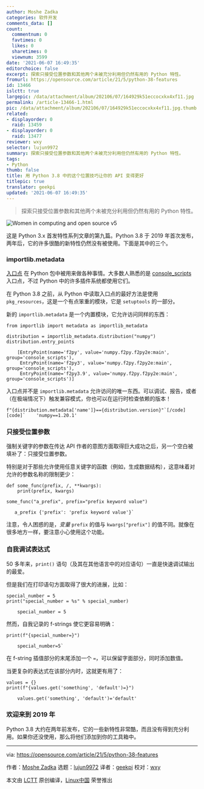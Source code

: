 ```yaml
---
author: Moshe Zadka
categories: 软件开发
comments_data: []
count:
  commentnum: 0
  favtimes: 0
  likes: 0
  sharetimes: 0
  viewnum: 3599
date: '2021-06-07 16:49:35'
editorchoice: false
excerpt: 探索只接受位置参数和其他两个未被充分利用但仍然有用的 Python 特性。
fromurl: https://opensource.com/article/21/5/python-38-features
id: 13466
islctt: true
largepic: /data/attachment/album/202106/07/164929k51eccocxkx4xf11.jpg
permalink: /article-13466-1.html
pic: /data/attachment/album/202106/07/164929k51eccocxkx4xf11.jpg.thumb.jpg
related:
- displayorder: 0
  raid: 13459
- displayorder: 0
  raid: 13477
reviewer: wxy
selector: lujun9972
summary: 探索只接受位置参数和其他两个未被充分利用但仍然有用的 Python 特性。
tags:
- Python
thumb: false
title: 用 Python 3.8 中的这个位置技巧让你的 API 变得更好
titlepic: true
translator: geekpi
updated: '2021-06-07 16:49:35'
---
```



> 
> 探索只接受位置参数和其他两个未被充分利用但仍然有用的 Python 特性。
> 
> 
> 


![](/data/attachment/album/202106/07/164929k51eccocxkx4xf11.jpg "Women in computing and open source v5")


这是 Python 3.x 首发特性系列文章的第九篇。Python 3.8 于 2019 年首次发布，两年后，它的许多很酷的新特性仍然没有被使用。下面是其中的三个。


### importlib.metadata


[入口点](https://packaging.python.org/specifications/entry-points/) 在 Python 包中被用来做各种事情。大多数人熟悉的是 [console\_scripts](https://python-packaging.readthedocs.io/en/latest/command-line-scripts.html) 入口点，不过 Python 中的许多插件系统都使用它们。


在 Python 3.8 之前，从 Python 中读取入口点的最好方法是使用 `pkg_resources`，这是一个有点笨重的模块，它是 `setuptools` 的一部分。


新的 `importlib.metadata` 是一个内置模块，它允许访问同样的东西：



```
from importlib import metadata as importlib_metadata

distribution = importlib_metadata.distribution("numpy")
distribution.entry_points

```


```
    [EntryPoint(name='f2py', value='numpy.f2py.f2py2e:main', group='console_scripts'),
     EntryPoint(name='f2py3', value='numpy.f2py.f2py2e:main', group='console_scripts'),
     EntryPoint(name='f2py3.9', value='numpy.f2py.f2py2e:main', group='console_scripts')]

```

入口点并不是 `importlib.metadata` 允许访问的唯一东西。可以调试、报告，或者（在极端情况下）触发兼容模式，你也可以在运行时检查依赖的版本！



```
f"{distribution.metadata['name']}=={distribution.version}"`[/code] [code]`    'numpy==1.20.1'

```

### 只接受位置参数


强制关键字的参数在传达 API 作者的意图方面取得巨大成功之后，另一个空白被填补了：只接受位置参数。


特别是对于那些允许使用任意关键字的函数（例如，生成数据结构），这意味着对允许的参数名称的限制更少：



```
def some_func(prefix, /, **kwargs):
    print(prefix, kwargs)

```


```
some_func("a_prefix", prefix="prefix keyword value")

```


```
   a_prefix {'prefix': 'prefix keyword value'}`

```

注意，令人困惑的是，*变量* `prefix` 的值与 `kwargs["prefix"]` 的值不同。就像在很多地方一样，要注意小心使用这个功能。


### 自我调试表达式


50 多年来，`print()` 语句（及其在其他语言中的对应语句）一直是快速调试输出的最爱。


但是我们在打印语句方面取得了很大的进展，比如：



```
special_number = 5
print("special_number = %s" % special_number)

```


```
    special_number = 5

```

然而，自我记录的 f-strings 使它更容易明确：



```
print(f"{special_number=}")

```


```
    special_number=5`

```

在 f-string 插值部分的末尾添加一个 `=`，可以保留字面部分，同时添加数值。


当更复杂的表达式在该部分内时，这就更有用了：



```
values = {}
print(f"{values.get('something', 'default')=}")

```


```
    values.get('something', 'default')='default'

```

### 欢迎来到 2019 年


Python 3.8 大约在两年前发布，它的一些新特性非常酷，而且没有得到充分利用。如果你还没使用，那么将他们添加到你的工具箱中。




---


via: <https://opensource.com/article/21/5/python-38-features>


作者：[Moshe Zadka](https://opensource.com/users/moshez) 选题：[lujun9972](https://github.com/lujun9972) 译者：[geekpi](https://github.com/geekpi) 校对：[wxy](https://github.com/wxy)


本文由 [LCTT](https://github.com/LCTT/TranslateProject) 原创编译，[Linux中国](https://linux.cn/) 荣誉推出